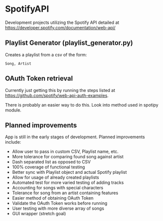 # SpotifyAPI
Development projects utilizing the Spotify API detailed at https://developer.spotify.com/documentation/web-api/

## Playlist Generator (playlist_generator.py)
Creates a playlist from a csv of the form:
```
Song, Artist
```

## OAuth Token retrieval
Currently just getting this by running the steps listed at https://github.com/spotify/web-api-auth-examples.

There is probably an easier way to do this. Look into method used in spotipy module.

## Planned improvements
App is still in the early stages of development. Planned improvements include:
 * Allow user to pass in custom CSV, Playlist name, etc.
 * More tolerance for comparing found song against artist
 * Dash separated list as opposed to CSV
 * 100% coverage of functional testing
 * Better sync with Playlist object and actual Spotify playlist
 * Allow for usage of already created playlists
 * Automated test for more varied testing of adding tracks
 * Accounting for songs with special characters
 * Tolerance for song from an artist containing features
 * Easier method of obtaining OAuth Token
 * Validate the OAuth Token works before running
 * User testing with more diverse array of songs
 * GUI wrapper (stretch goal)
